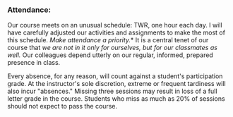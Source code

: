 ### Attendance: 

Our course meets on an unusual schedule: TWR, one hour each day. I will have carefully adjusted our activities and assignments to make the most of this schedule. *Make attendance a priority.** It is a central tenet of our course that *we are not in it only for ourselves, but for our classmates as well.* Our colleagues depend utterly on our regular, informed, prepared presence in class.

Every absence, for any reason, will count against a student's participation grade. At the instructor's sole discretion, extreme or frequent tardiness will also incur "absences." Missing three sessions may result in loss of a full letter grade in the course. Students who miss as much as 20% of sessions should not expect to pass the course.

